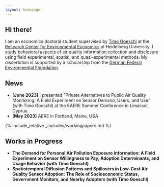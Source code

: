 ```yaml
---
layout: homepage
---
```


## Hi there!

I am an economics doctoral student supervised by [Timo Goeschl](https://www.awi.uni-heidelberg.de/en/node/270) at the [Research Center for Environmental Economics](https://www.awi.uni-heidelberg.de/en/research/environmental-economics) at Heidelberg University. I study behavioral aspects of air quality information collection and disclosure using field experimental, spatial, and quasi-experimental methods. My dissertation is supported by a scholarship from the [German Federal Environmental Foundation](https://www.dbu.de/en/).

## News

- **[June 2023]** I presented "Private Alternatives to Public Air Quality Monitoring: A
Field Experiment on Sensor Demand, Users, and Use" (with Timo Goeschl) at the EAERE Summer Conference in Limassol, Cyprus.
- **[May 2023]** AERE in Portland, Maine, USA

{% include_relative _includes/workingpapers.md %}

## Works in Progress

- **The Demand for Personal Air Pollution Exposure Information: A Field Experiment on Sensor Willingness to Pay, Adoption Determinants, and Usage Behavior (with Timo Goeschl)**
- **Spatiotemporal Diffusion Patterns and Spillovers in Low-Cost Air Quality Sensor Adoption: The Role of Socioeconomic Status, Government Monitors, and Nearby Adopters (with Timo Goeschl)**
